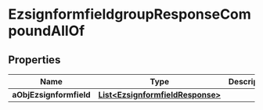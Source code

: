 

# EzsignformfieldgroupResponseCompoundAllOf


## Properties

Name | Type | Description | Notes
------------ | ------------- | ------------- | -------------
**aObjEzsignformfield** | [**List&lt;EzsignformfieldResponse&gt;**](EzsignformfieldResponse.md) |  | 



